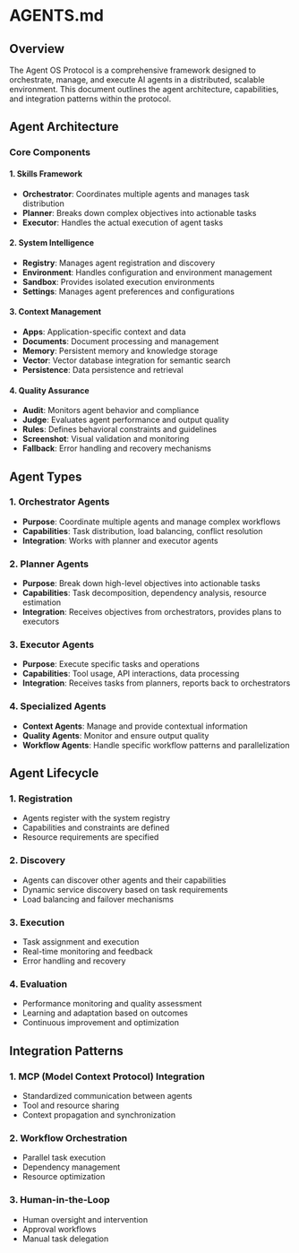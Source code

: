 # AGENTS.md

## Overview

The Agent OS Protocol is a comprehensive framework designed to orchestrate, manage, and execute AI agents in a distributed, scalable environment. This document outlines the agent architecture, capabilities, and integration patterns within the protocol.

## Agent Architecture

### Core Components

#### 1. Skills Framework
- **Orchestrator**: Coordinates multiple agents and manages task distribution
- **Planner**: Breaks down complex objectives into actionable tasks
- **Executor**: Handles the actual execution of agent tasks

#### 2. System Intelligence
- **Registry**: Manages agent registration and discovery
- **Environment**: Handles configuration and environment management
- **Sandbox**: Provides isolated execution environments
- **Settings**: Manages agent preferences and configurations

#### 3. Context Management
- **Apps**: Application-specific context and data
- **Documents**: Document processing and management
- **Memory**: Persistent memory and knowledge storage
- **Vector**: Vector database integration for semantic search
- **Persistence**: Data persistence and retrieval

#### 4. Quality Assurance
- **Audit**: Monitors agent behavior and compliance
- **Judge**: Evaluates agent performance and output quality
- **Rules**: Defines behavioral constraints and guidelines
- **Screenshot**: Visual validation and monitoring
- **Fallback**: Error handling and recovery mechanisms

## Agent Types

### 1. Orchestrator Agents
- **Purpose**: Coordinate multiple agents and manage complex workflows
- **Capabilities**: Task distribution, load balancing, conflict resolution
- **Integration**: Works with planner and executor agents

### 2. Planner Agents
- **Purpose**: Break down high-level objectives into actionable tasks
- **Capabilities**: Task decomposition, dependency analysis, resource estimation
- **Integration**: Receives objectives from orchestrators, provides plans to executors

### 3. Executor Agents
- **Purpose**: Execute specific tasks and operations
- **Capabilities**: Tool usage, API interactions, data processing
- **Integration**: Receives tasks from planners, reports back to orchestrators

### 4. Specialized Agents
- **Context Agents**: Manage and provide contextual information
- **Quality Agents**: Monitor and ensure output quality
- **Workflow Agents**: Handle specific workflow patterns and parallelization

## Agent Lifecycle

### 1. Registration
- Agents register with the system registry
- Capabilities and constraints are defined
- Resource requirements are specified

### 2. Discovery
- Agents can discover other agents and their capabilities
- Dynamic service discovery based on task requirements
- Load balancing and failover mechanisms

### 3. Execution
- Task assignment and execution
- Real-time monitoring and feedback
- Error handling and recovery

### 4. Evaluation
- Performance monitoring and quality assessment
- Learning and adaptation based on outcomes
- Continuous improvement and optimization

## Integration Patterns

### 1. MCP (Model Context Protocol) Integration
- Standardized communication between agents
- Tool and resource sharing
- Context propagation and synchronization

### 2. Workflow Orchestration
- Parallel task execution
- Dependency management
- Resource optimization

### 3. Human-in-the-Loop
- Human oversight and intervention
- Approval workflows
- Manual task delegation
